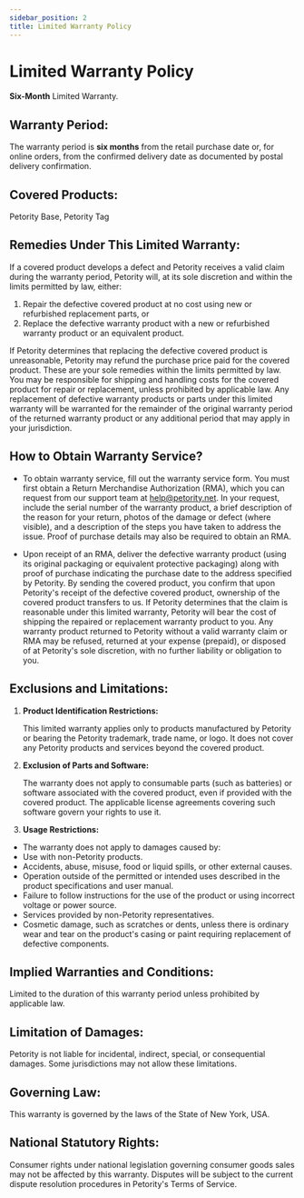 ```yaml
---
sidebar_position: 2
title: Limited Warranty Policy
---
```


# Limited Warranty Policy

**Six-Month** Limited Warranty.

## Warranty Period:

The warranty period is **six months** from the retail purchase date or, for online orders, from the confirmed delivery date as documented by postal delivery confirmation.

## Covered Products:

Petority Base, Petority Tag

## Remedies Under This Limited Warranty:

If a covered product develops a defect and Petority receives a valid claim during the warranty period, Petority will, at its sole discretion and within the limits permitted by law, either:

1. Repair the defective covered product at no cost using new or refurbished replacement parts, or
2. Replace the defective warranty product with a new or refurbished warranty product or an equivalent product.

If Petority determines that replacing the defective covered product is unreasonable, Petority may refund the purchase price paid for the covered product. These are your sole remedies within the limits permitted by law. You may be responsible for shipping and handling costs for the covered product for repair or replacement, unless prohibited by applicable law. Any replacement of defective warranty products or parts under this limited warranty will be warranted for the remainder of the original warranty period of the returned warranty product or any additional period that may apply in your jurisdiction.

## How to Obtain Warranty Service?

- To obtain warranty service, fill out the warranty service form. You must first obtain a Return Merchandise Authorization (RMA), which you can request from our support team at help@petority.net. In your request, include the serial number of the warranty product, a brief description of the reason for your return, photos of the damage or defect (where visible), and a description of the steps you have taken to address the issue. Proof of purchase details may also be required to obtain an RMA.

- Upon receipt of an RMA, deliver the defective warranty product (using its original packaging or equivalent protective packaging) along with proof of purchase indicating the purchase date to the address specified by Petority. By sending the covered product, you confirm that upon Petority's receipt of the defective covered product, ownership of the covered product transfers to us. If Petority determines that the claim is reasonable under this limited warranty, Petority will bear the cost of shipping the repaired or replacement warranty product to you. Any warranty product returned to Petority without a valid warranty claim or RMA may be refused, returned at your expense (prepaid), or disposed of at Petority's sole discretion, with no further liability or obligation to you.

## Exclusions and Limitations:

1. **Product Identification Restrictions:**

	This limited warranty applies only to products manufactured by Petority or bearing the Petority trademark, trade name, or logo. It does not cover any Petority products and services beyond the covered product.

2. **Exclusion of Parts and Software:**

	The warranty does not apply to consumable parts (such as batteries) or software associated with the covered product, even if provided with the covered product. The applicable license agreements covering such software govern your rights to use it.

3. **Usage Restrictions:**

- The warranty does not apply to damages caused by:
- Use with non-Petority products.
- Accidents, abuse, misuse, food or liquid spills, or other external causes.
- Operation outside of the permitted or intended uses described in the product specifications and user manual.
- Failure to follow instructions for the use of the product or using incorrect voltage or power source.
- Services provided by non-Petority representatives.
- Cosmetic damage, such as scratches or dents, unless there is ordinary wear and tear on the product's casing or paint requiring replacement of defective components.

## Implied Warranties and Conditions:

Limited to the duration of this warranty period unless prohibited by applicable law.

## Limitation of Damages:

Petority is not liable for incidental, indirect, special, or consequential damages. Some jurisdictions may not allow these limitations.

## Governing Law:

This warranty is governed by the laws of the State of New York, USA.

## National Statutory Rights:

Consumer rights under national legislation governing consumer goods sales may not be affected by this warranty. Disputes will be subject to the current dispute resolution procedures in Petority's Terms of Service.